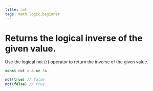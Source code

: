 ```yaml
---
title: not
tags: math,logic,beginner
---
```


# Returns the logical inverse of the given value.

Use the logical not (`!`) operator to return the inverse of the given value.

```js
const not = a => !a
```

```js
not(true) // false
not(false) // true
```

